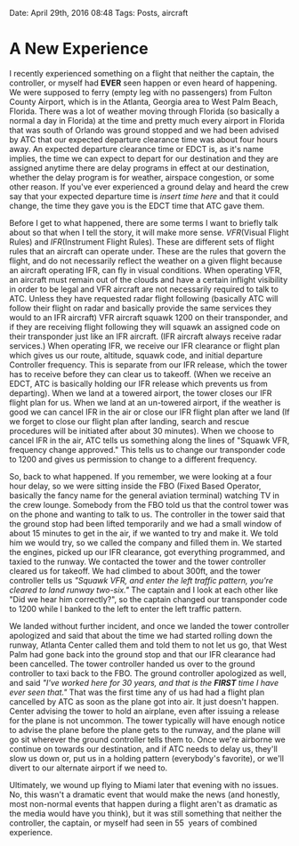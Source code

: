 Date: April 29th, 2016 08:48
Tags: Posts, aircraft

# A New Experience

I recently experienced something on a flight that neither the captain, the controller, or myself had **EVER** seen happen or even heard of happening. We were supposed to ferry (empty leg with no passengers) from Fulton County Airport, which is in the Atlanta, Georgia area to West Palm Beach, Florida. There was a lot of weather moving through Florida (so basically a normal a day in Florida) at the time and pretty much every airport in Florida that was south of Orlando was ground stopped and we had been advised by ATC that our expected departure clearance time was about four hours away. An expected departure clearance time or EDCT is, as it's name implies, the time we can expect to depart for our destination and they are assigned anytime there are delay programs in effect at our destination, whether the delay program is for weather, airspace congestion, or some other reason. If you've ever experienced a ground delay and heard the crew say that your expected departure time is _insert time here_ and that it could change, the time they gave you is the EDCT time that ATC gave them. 

Before I get to what happened, there are some terms I want to briefly talk about so that when I tell the story, it will make more sense. _VFR_(Visual Flight Rules) and _IFR_(Instrument Flight Rules). These are different sets of flight rules that an aircraft can operate under. These are the rules that govern the flight, and do not necessarily reflect the weather on a given flight because an aircraft operating IFR, can fly in visual conditions. When operating VFR, an aircraft must remain out of the clouds and have a certain inflight visibility in order to be legal and VFR aircraft are not necessarily required to talk to ATC. Unless they have requested radar flight following (basically ATC will follow their flight on radar and basically provide the same services they would to an IFR aircraft) VFR aircraft squawk 1200 on their transponder, and if they are receiving flight following they will squawk an assigned code on their transponder just like an IFR aircraft. (IFR aircraft always receive radar services.) When operating IFR, we receive our IFR clearance or flight plan which gives us our route, altitude, squawk code, and initial departure Controller frequency. This is separate from our IFR release, which the tower has to receive before they can clear us to takeoff. (When we receive an EDCT, ATC is basically holding our IFR release which prevents us from departing). When we land at a towered airport, the tower closes our IFR flight plan for us. When we land at an un-towered airport, if the weather is good we can cancel IFR in the air or close our IFR flight plan after we land (If we forget to close our flight plan after landing, search and rescue procedures will be initiated after about 30 minutes). When we choose to cancel IFR in the air, ATC tells us something along the lines of "Squawk VFR, frequency change approved." This tells us to change our transponder code to 1200 and gives us permission to change to a different frequency. 

So, back to what happened. If you remember, we were looking at a four hour delay, so we were sitting inside the FBO (Fixed Based Operator, basically the fancy name for the general aviation terminal) watching TV in the crew lounge. Somebody from the FBO told us that the control tower was on the phone and wanting to talk to us. The controller in the tower said that the ground stop had been lifted temporarily and we had a small window of about 15 minutes to get in the air, if we wanted to try and make it. We told him we would try, so we called the company and filled them in. We started the engines, picked up our IFR clearance, got everything programmed, and taxied to the runway. We contacted the tower and the tower controller cleared us for takeoff. We had climbed to about 300ft, and the tower controller tells us _"Squawk VFR, and enter the left traffic pattern, you're cleared to land runway two-six."_ The captain and I look at each other like "Did we hear him correctly?", so the captain changed our transponder code to 1200 while I banked to the left to enter the left traffic pattern. 

We landed without further incident, and once we landed the tower controller apologized and said that about the time we had started rolling down the runway, Atlanta Center called them and told them to not let us go, that West Palm had gone back into the ground stop and that our IFR clearance had been cancelled. The tower controller handed us over to the ground controller to taxi back to the FBO. The ground controller apologized as well, and said _"I've worked here for 30 years, and that is the **FIRST** time I have ever seen that."_ That was the first time any of us had had a flight plan cancelled by ATC as soon as the plane got into air. It just doesn't happen. Center advising the tower to hold an airplane, even after issuing a release for the plane is not uncommon. The tower typically will have enough notice to advise the plane before the plane gets to the runway, and the plane will go sit wherever the ground controller tells them to. Once we're airborne we continue on towards our destination, and if ATC needs to delay us, they'll slow us down or, put us in a holding pattern (everybody's favorite), or we'll divert to our alternate airport if we need to.  

Ultimately, we wound up flying to Miami later that evening with no issues. No, this wasn't a dramatic event that would make the news (and honestly, most non-normal events that happen during a flight aren't as dramatic as the media would have you think), but it was still something that neither the controller, the captain, or myself had seen in 55  years of combined experience.